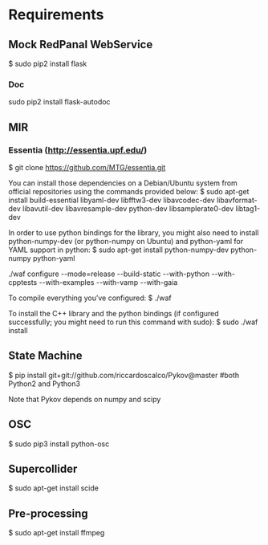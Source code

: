 # Requirements

## Mock RedPanal WebService 

$ sudo pip2 install flask

### Doc

sudo pip2 install flask-autodoc

## MIR

### Essentia (http://essentia.upf.edu/)

$ git clone https://github.com/MTG/essentia.git

You can install those dependencies on a Debian/Ubuntu system from official repositories using the commands provided below:
$ sudo apt-get install build-essential libyaml-dev libfftw3-dev libavcodec-dev libavformat-dev libavutil-dev libavresample-dev python-dev libsamplerate0-dev libtag1-dev

In order to use python bindings for the library, you might also need to install python-numpy-dev (or python-numpy on Ubuntu) and python-yaml for YAML support in python:
$ sudo apt-get install python-numpy-dev python-numpy python-yaml

./waf configure --mode=release --build-static --with-python --with-cpptests --with-examples --with-vamp --with-gaia

To compile everything you’ve configured:
$ ./waf

To install the C++ library and the python bindings (if configured successfully; you might need to run this command with sudo):
$ sudo ./waf install

## State Machine

$ pip install git+git://github.com/riccardoscalco/Pykov@master #both Python2 and Python3

Note that Pykov depends on numpy and scipy

## OSC

$ sudo pip3 install python-osc

## Supercollider

$ sudo apt-get install scide 

## Pre-processing

$ sudo apt-get install ffmpeg

